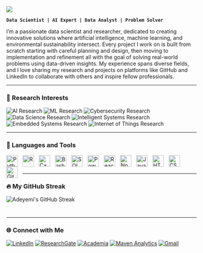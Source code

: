 <h1 style="text-align: left; margin: 0; padding: 0;">
    <img src="https://readme-typing-svg.herokuapp.com/?font=Righteous&size=35&center=false&vCenter=false&width=500&height=70&duration=4000&lines=Hi+There!+👋;+I'm+Timothy+Adeyemi!;" />
</h1>

**`Data Scientist | AI Expert | Data Analyst | Problem Solver`**


I’m a passionate data scientist and researcher, dedicated to creating innovative solutions where artificial intelligence, machine learning, and environmental sustainability intersect. Every project I work on is built from scratch starting with careful planning and design, then moving to implementation and refinement all with the goal of solving real-world problems using data-driven insights. My experience spans diverse fields, and I love sharing my research and projects on platforms like GitHub and LinkedIn to collaborate with others and inspire fellow professionals.

---

### 🔬  Research Interests

<p align="left">
   <img alt="AI Research" title="Artificial Intelligence Research" src="https://img.shields.io/badge/Artificial%20Intelligence-4caf50?style=for-the-badge&logo=openai&logoColor=white&labelColor=388e3c"/>
   <img alt="ML Research" title="Machine Learning Research" src="https://img.shields.io/badge/Machine%20Learning-3f51b5?style=for-the-badge&logo=pytorch&logoColor=white&labelColor=303f9f"/>
   <img alt="Cybersecurity Research" title="Information Security Research" src="https://img.shields.io/badge/Information%20Security-ff5722?style=for-the-badge&logo=fortinet&logoColor=white&labelColor=d84315"/>
   <img alt="Data Science Research" title="Data Science Research" src="https://img.shields.io/badge/Data%20Science-1e88e5?style=for-the-badge&logo=python&logoColor=white&labelColor=1565c0"/>
   <img alt="Intelligent Systems Research" title="Intelligent Systems Research" src="https://img.shields.io/badge/Intelligent%20Systems-9c27b0?style=for-the-badge&logo=robotframework&logoColor=white&labelColor=7b1fa2"/>
   <img alt="Embedded Systems Research" title="Embedded Systems Research" src="https://img.shields.io/badge/Embedded%20Systems-ff9800?style=for-the-badge&logo=raspberry-pi&logoColor=white&labelColor=f57c00"/>
   <img alt="Internet of Things Research" title="Internet of Things Research" src="https://img.shields.io/badge/Internet%20of%20Things-00897b?style=for-the-badge&logo=arduino&logoColor=white&labelColor=00695c"/>

</p>



---

### 🧰 Languages and Tools

<p align="left">
   <!-- AI & Machine Learning -->
   <img align="left" alt="Python" title="Python" width="30px" style="padding-right:10px;" src="https://cdn.jsdelivr.net/gh/devicons/devicon/icons/python/python-plain.svg" />
   <img align="left" alt="R" title="R Programming" width="30px" style="padding-right:10px;" src="https://cdn.jsdelivr.net/gh/devicons/devicon/icons/r/r-original.svg" />
   <img align="left" alt="C++" title="C++" width="30px" style="padding-right:10px;" src="https://cdn.jsdelivr.net/gh/devicons/devicon/icons/cplusplus/cplusplus-line.svg" />
   <img align="left" alt="Bash" title="Bash Scripting" width="30px" style="padding-right:10px;" src="https://cdn.jsdelivr.net/gh/devicons/devicon/icons/bash/bash-original.svg" />

   <!-- Data Science & Analytics -->
   <img align="left" alt="SQL" title="SQL" width="30px" style="padding-right:10px;" src="https://cdn.jsdelivr.net/gh/devicons/devicon/icons/mysql/mysql-original.svg" />
   <img align="left" alt="Power BI" title="Power BI" width="30px" style="padding-right:10px;" src="https://www.vectorlogo.zone/logos/microsoft_powerbi/microsoft_powerbi-icon.svg" />

   <!-- Web Development -->
   <img align="left" alt="React" title="React" width="30px" style="padding-right:10px;" src="https://cdn.jsdelivr.net/gh/devicons/devicon/icons/react/react-original.svg" />
   <img align="left" alt="NodeJS" title="Node.js" width="30px" style="padding-right:10px;" src="https://cdn.jsdelivr.net/gh/devicons/devicon/icons/nodejs/nodejs-original.svg" />
   <img align="left" alt="JavaScript" title="JavaScript" width="30px" style="padding-right:10px;" src="https://cdn.jsdelivr.net/gh/devicons/devicon/icons/javascript/javascript-plain.svg" />
   <img align="left" alt="HTML" title="HTML" width="30px" style="padding-right:10px;" src="https://cdn.jsdelivr.net/gh/devicons/devicon/icons/html5/html5-plain.svg" />
   <img align="left" alt="CSS" title="CSS" width="30px" style="padding-right:10px;" src="https://cdn.jsdelivr.net/gh/devicons/devicon/icons/css3/css3-plain.svg" />


   <!-- Version Control -->
   <img align="left" alt="GitHub" title="GitHub" width="30px" style="padding-right:10px;" src="https://cdn.jsdelivr.net/gh/devicons/devicon/icons/github/github-original.svg" />
</p>
<br />
   <br />



---

### 🔥 My GitHub Streak

 ![Adeyemi's GitHub Streak](https://streak-stats.demolab.com?user=iamadeyemi&theme=gruvbox&border_radius=4.5)

#
---

### 🌐 Connect with Me

   <p align="left">
      <a href="https://www.linkedin.com/in/timothy-ade/">
         <img alt="LinkedIn" title="Connect with me on LinkedIn" src="https://custom-icon-badges.demolab.com/badge/LinkedIn-0A66C2?style=for-the-badge&logo=linkedin&logoColor=white&labelColor=004182"/></a> 
      <a href="https://www.researchgate.net/profile/Timothy-Adeyemi-2?ev=hdr_xprf">
         <img alt="ResearchGate" title="See my research on ResearchGate" src="https://custom-icon-badges.demolab.com/badge/ResearchGate-00CCBB?style=for-the-badge&logo=researchgate&logoColor=white&labelColor=008C7D"/></a>
      <a href="https://independent.academia.edu/iamadeyemi">
         <img alt="Academia" title="Check out my work on Academia" src="https://custom-icon-badges.demolab.com/badge/Academia-41454A?style=for-the-badge&logo=academia&logoColor=white&labelColor=222426"/></a>
         <a href="https://mavenanalytics.io/profile/Timothy-Adeyemi/203569982">
         <img alt="Maven Analytics" title="Explore my work on Maven Analytics" src="https://custom-icon-badges.demolab.com/badge/Maven%20Analytics-0056D2?style=for-the-badge&logo=maven&logoColor=white&labelColor=003C92"/></a> 
         <a href="mailto:adeyemitimothy17@gmail.com">
         <img alt="Gmail" title="Send me an email" src="https://custom-icon-badges.demolab.com/badge/Gmail-EA4335?style=for-the-badge&logo=gmail&logoColor=white&labelColor=C5221F"/></a> 
   </p>
